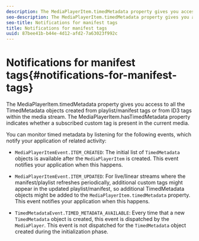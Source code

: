```yaml
---
description: The MediaPlayerItem.timedMetadata property gives you access to all the TimedMetadata objects created from playlist/manifest tags or from ID3 tags within the media stream. The MediaPlayerItem.hasTimedMetadata property indicates whether a subscribed custom tag is present in the current media.
seo-description: The MediaPlayerItem.timedMetadata property gives you access to all the TimedMetadata objects created from playlist/manifest tags or from ID3 tags within the media stream. The MediaPlayerItem.hasTimedMetadata property indicates whether a subscribed custom tag is present in the current media.
seo-title: Notifications for manifest tags
title: Notifications for manifest tags
uuid: 87bee41b-b44e-4d12-afd2-7a63023f992c
---
```


# Notifications for manifest tags{#notifications-for-manifest-tags}

The MediaPlayerItem.timedMetadata property gives you access to all the TimedMetadata objects created from playlist/manifest tags or from ID3 tags within the media stream. The MediaPlayerItem.hasTimedMetadata property indicates whether a subscribed custom tag is present in the current media.

You can monitor timed metadata by listening for the following events, which notify your application of related activity:

* `MediaPlayerItemEvent.ITEM_CREATED`: The initial list of `TimedMetadata` objects is available after the `MediaPlayerItem` is created. This event notifies your application when this happens. 

* `MediaPlayerItemEvent.ITEM_UPDATED`: For live/linear streams where the manifest/playlist refreshes periodically, additional custom tags might appear in the updated playlist/manifest, so additional TimedMetadata objects might be added to the `MediaPlayerItem.timedMetadata` property. This event notifies your application when this happens. 

* `TimedMetadataEvent.TIMED_METADATA_AVAILABLE`: Every time that a new `TimedMetadata` object is created, this event is dispatched by the `MediaPlayer`. This event is not dispatched for the `TimedMetadata` object created during the initialization phase.

